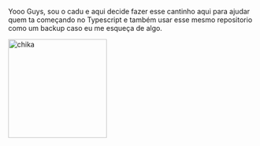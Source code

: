 Yooo Guys, sou o cadu e aqui decide fazer esse cantinho aqui para ajudar quem ta começando no Typescript e também usar esse mesmo repositorio como um backup caso eu me esqueça de algo.

<img width="200" height="200" alt="chika" src="https://github.com/user-attachments/assets/58f7d466-eb14-4d19-ae85-c790b30f0227" />

